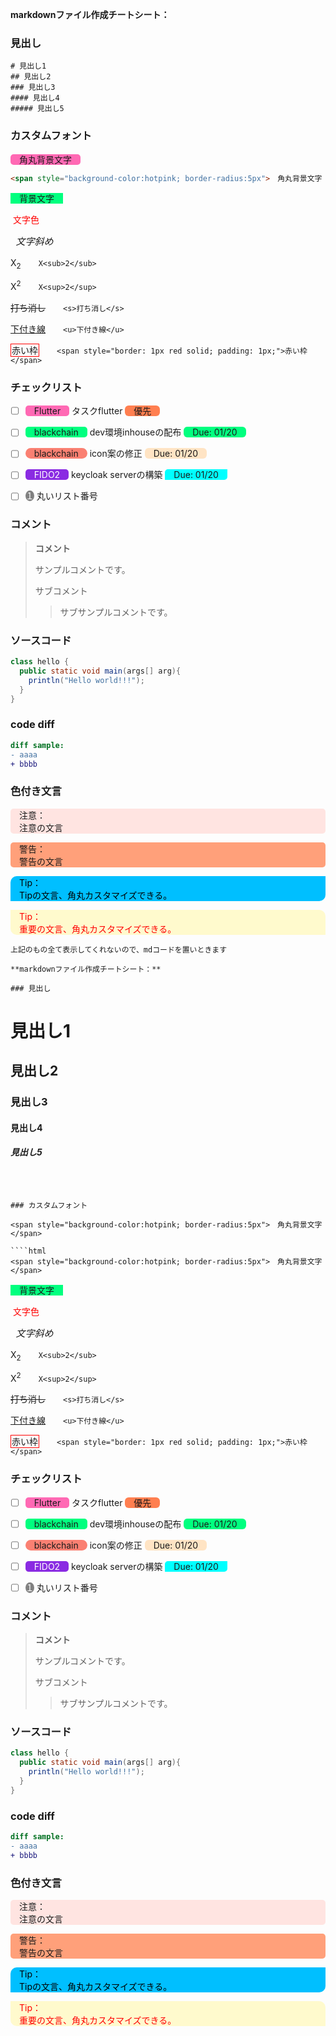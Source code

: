 **markdownファイル作成チートシート：**

### 見出し

```
# 見出し1
## 見出し2
### 見出し3
#### 見出し4
##### 見出し5
```



### カスタムフォント

<span style="background-color:hotpink; border-radius:5px">　角丸背景文字　</span>

````html
<span style="background-color:hotpink; border-radius:5px">　角丸背景文字　</span>
````

<span style="background-color:springgreen">　背景文字　</span>

<span style="color:red"> 文字色  </span>

<span style="font-size:15px;font-style:italic">  文字斜め </span>

X<sub>2</sub>　　`X<sub>2</sub>`

X<sup>2</sup>　　`X<sup>2</sup>`

<s>打ち消し</s>　　`<s>打ち消し</s>`

<u>下付き線</u>　　`<u>下付き線</u>`

<span style="border: 1px red solid; padding: 1px;">赤い枠</span>　　`<span style="border: 1px red solid; padding: 1px;">赤い枠</span>`



### チェックリスト

- [ ] <span style="background-color:hotpink; border-radius:5px">　Flutter　</span> タスクflutter <span style="background-color:coral; border-radius:6px">　優先　</span>
- [ ] <span style="background-color:springgreen; border-radius:5px">　blackchain　</span> dev環境inhouseの配布  <span style="background-color:springgreen; border-radius:6px">　Due: 01/20　</span>
- [ ] <span style="background-color:salmon; border-radius:30px">　blackchain　</span> icon案の修正  <span style='background-color:bisque;border-radius:6px'>　Due: 01/20　</span>
- [ ] <span style='background-color:blueviolet;color:white;border-radius:5px'>　FIDO2　</span> keycloak serverの構築  <span style='background-color:aqua;border-radius:5px 0px 5px 0px'>　Due: 01/20　</span>
- [ ] <span style='background-color:grey;color:white;border-radius:50%'>１</span> 丸いリスト番号



### コメント

> **コメント**
>
> サンプルコメントです。
>
> サブコメント
>
> >サブサンプルコメントです。



### ソースコード

```java
class hello {
  public static void main(args[] arg){
    println("Hello world!!!");
  }
}
```



### code diff

```diff
diff sample:
- aaaa
+ bbbb
```



### 色付き文言

<p style="background-color:mistyrose; border-radius:5px">　注意：<br>　注意の文言</p>

<p style="background-color:lightsalmon; border-radius:5px">　警告：<br>　警告の文言</p>

<p style="background-color:deepskyblue; color: black; border-radius:10px 0px 10px 0px">　Tip：<br>　Tipの文言、角丸カスタマイズできる。</p>

<p style="background-color:lemonchiffon; color: red; border-radius:0px 10px 0px 10px">　Tip：<br>　重要の文言、角丸カスタマイズできる。</p>

```
上記のもの全て表示してくれないので、mdコードを置いときます

**markdownファイル作成チートシート：**

### 見出し

```
# 見出し1
## 見出し2
### 見出し3
#### 見出し4
##### 見出し5
```



### カスタムフォント

<span style="background-color:hotpink; border-radius:5px">　角丸背景文字　</span>

````html
<span style="background-color:hotpink; border-radius:5px">　角丸背景文字　</span>
````

<span style="background-color:springgreen">　背景文字　</span>

<span style="color:red"> 文字色  </span>

<span style="font-size:15px;font-style:italic">  文字斜め </span>

X<sub>2</sub>　　`X<sub>2</sub>`

X<sup>2</sup>　　`X<sup>2</sup>`

<s>打ち消し</s>　　`<s>打ち消し</s>`

<u>下付き線</u>　　`<u>下付き線</u>`

<span style="border: 1px red solid; padding: 1px;">赤い枠</span>　　`<span style="border: 1px red solid; padding: 1px;">赤い枠</span>`



### チェックリスト

- [ ] <span style="background-color:hotpink; border-radius:5px">　Flutter　</span> タスクflutter <span style="background-color:coral; border-radius:6px">　優先　</span>
- [ ] <span style="background-color:springgreen; border-radius:5px">　blackchain　</span> dev環境inhouseの配布  <span style="background-color:springgreen; border-radius:6px">　Due: 01/20　</span>
- [ ] <span style="background-color:salmon; border-radius:30px">　blackchain　</span> icon案の修正  <span style='background-color:bisque;border-radius:6px'>　Due: 01/20　</span>
- [ ] <span style='background-color:blueviolet;color:white;border-radius:5px'>　FIDO2　</span> keycloak serverの構築  <span style='background-color:aqua;border-radius:5px 0px 5px 0px'>　Due: 01/20　</span>
- [ ] <span style='background-color:grey;color:white;border-radius:50%'>１</span> 丸いリスト番号



### コメント

> **コメント**
>
> サンプルコメントです。
>
> サブコメント
>
> >サブサンプルコメントです。



### ソースコード

```java
class hello {
  public static void main(args[] arg){
    println("Hello world!!!");
  }
}
```



### code diff

```diff
diff sample:
- aaaa
+ bbbb
```



### 色付き文言

<p style="background-color:mistyrose; border-radius:5px">　注意：<br>　注意の文言</p>

<p style="background-color:lightsalmon; border-radius:5px">　警告：<br>　警告の文言</p>

<p style="background-color:deepskyblue; color: black; border-radius:10px 0px 10px 0px">　Tip：<br>　Tipの文言、角丸カスタマイズできる。</p>

<p style="background-color:lemonchiffon; color: red; border-radius:0px 10px 0px 10px">　Tip：<br>　重要の文言、角丸カスタマイズできる。</p>

```
